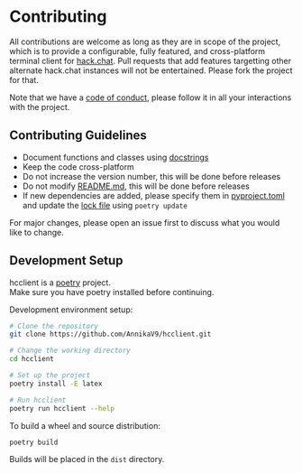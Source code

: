 # Contributing

All contributions are welcome as long as they are in scope of the project, which is to provide a configurable, fully featured, and cross-platform terminal client for [hack.chat](https://hack.chat/). Pull requests that add features targetting other alternate hack.chat instances will not be entertained. Please fork the project for that.

Note that we have a [code of conduct](../docs/CODE_OF_CONDUCT.md), please follow it in all your interactions with the project.


## Contributing Guidelines

- Document functions and classes using [docstrings](https://www.python.org/dev/peps/pep-0257/)
- Keep the code cross-platform
- Do not increase the version number, this will be done before releases
- Do not modify [README.md](../docs/README.md), this will be done before releases
- If new dependencies are added, please specify them in [pyproject.toml](../pyproject.toml) and update the [lock file](../poetry.lock) using `poetry update`

For major changes, please open an issue first to discuss what you would like to change.


## Development Setup

hcclient is a [poetry](https://python-poetry.org/) project.<br />
Make sure you have poetry installed before continuing.

Development environment setup:
```bash
# Clone the repository
git clone https://github.com/AnnikaV9/hcclient.git

# Change the working directory
cd hcclient

# Set up the project
poetry install -E latex

# Run hcclient
poetry run hcclient --help
```

To build a wheel and source distribution:
```bash
poetry build
```
Builds will be placed in the `dist` directory.
